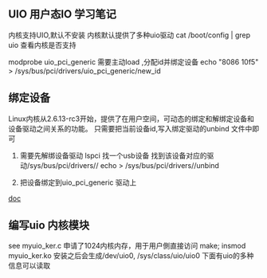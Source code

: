 ## UIO 用户态IO 学习笔记

内核支持UIO,默认不安装
内核默认提供了多种uio驱动
cat /boot/config | grep uio 查看内核是否支持

modprobe uio_pci_generic
需要主动load ,分配id并绑定设备
echo "8086 10f5" > /sys/bus/pci/drivers/uio_pci_generic/new_id

## 绑定设备
Linux内核从2.6.13-rc3开始，提供了在用户空间，可动态的绑定和解绑定设备和设备驱动之间关系的功能。
只需要把当前设备id,写入绑定驱动的unbind 文件中即可
1. 需要先解绑设备驱动
  lspci 找一个usb设备
  找到该设备对应的驱动/sys/bus/pci/drivers/<xx>/
  echo <pciid> > /sys/bus/pci/drivers/<xx>/unbind

2. 把设备绑定到uio_pci_generic 驱动上

[doc](https://www.kernel.org/doc/html/v4.12/driver-api/uio-howto.html)


## 编写uio 内核模块
see myuio_ker.c
 申请了1024内核内存，用于用户側直接访问
 make; insmod myuio_ker.ko
  安装之后会生成/dev/uio0, 
                /sys/class/uio/uio0 下面有uio的多种信息可以读取
                
